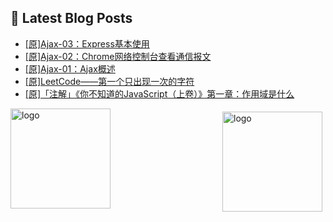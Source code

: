 ## 📕 Latest Blog Posts

<!-- BLOG-POST-LIST:START -->
- [[原]Ajax-03：Express基本使用](https://blog.csdn.net/sinat_41696687/article/details/114669839)
- [[原]Ajax-02：Chrome网络控制台查看通信报文](https://blog.csdn.net/sinat_41696687/article/details/114667399)
- [[原]Ajax-01：Ajax概述](https://blog.csdn.net/sinat_41696687/article/details/114655374)
- [[原]LeetCode——第一个只出现一次的字符](https://blog.csdn.net/sinat_41696687/article/details/114651726)
- [[原]「注解」《你不知道的JavaScript（上卷）》第一章：作用域是什么](https://blog.csdn.net/sinat_41696687/article/details/114643139)
<!-- BLOG-POST-LIST:END -->
<img src="https://github-readme-stats.vercel.app/api?username=qq1120637483&show_icons=true" alt="logo" height="160" align="right" style="margin: 5px; margin-bottom: 20px;" />

<img src="https://github-profile-trophy.vercel.app/?username=qq1120637483&theme=flat&column=7" alt="logo" height="160" align="center" style="margin: auto; margin-bottom: 20px;" />


<!--
**qq1120637483/qq1120637483** is a ✨ _special_ ✨ repository because its `README.md` (this file) appears on your GitHub profile.

Here are some ideas to get you started:

- 🔭 I’m currently working on ...
- 🌱 I’m currently learning ...
- 👯 I’m looking to collaborate on ...
- 🤔 I’m looking for help with ...
- 💬 Ask me about ...
- 📫 How to reach me: ...
- 😄 Pronouns: ...
- ⚡ Fun fact: ...
-->
